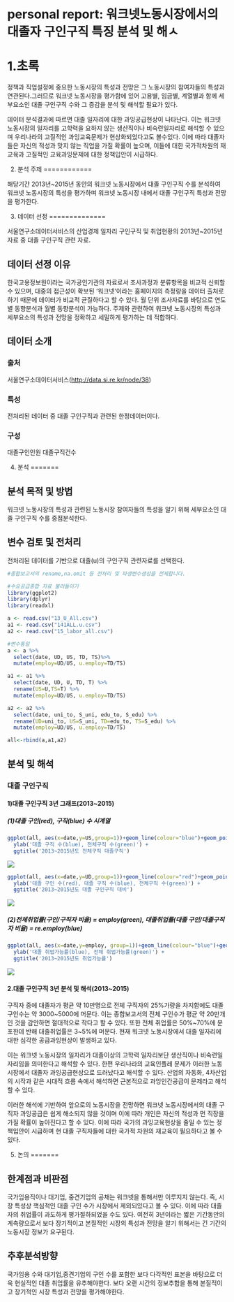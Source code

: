 personal report: 워크넷노동시장에서의 대졸자 구인구직 특징 분석 및 해ㅅ
================

1.초록
======

정책과 직업설정에 중요한 노동시장의 특성과 전망은 그 노동시장의 참여자들의 특성과 연관된다.그러므로 워크넷 노동시장을 평가함에 있어 고용별, 임금별, 계열별과 함께 세부요소인 대졸 구인구직 수와 그 증감을 분석 및 해석할 필요가 있다.

데이터 분석결과에 따르면 대졸 일자리에 대한 과잉공급현상이 나타난다. 이는 워크넷 노동시장의 일자리를 고학력을 요하지 않는 생산직이나 비숙련일자리로 해석할 수 있으며 우리나라의 고질적인 과잉교육문제가 현상화되었다고도 볼수있다. 이에 따라 대졸자들은 자신의 적성과 맞지 않는 직업을 가질 확률이 높으며, 이들에 대한 국가적차원의 재교육과 고질적인 교육과잉문제에 대한 정책입안이 시급하다.

2. 분석 주제
============

해당기간 2013년~2015년 동안의 워크넷 노동시장에서 대졸 구인구직 수를 분석하여 워크넷 노동시장의 특성을 평가하며 워크넷 노동시장 내에서 대졸 구인구직 특성과 전망을 평가한다.

3. 데이터 선정
==============

서울연구소데이터서비스의 산업경제 일자리 구인구직 및 취업현황의 2013년~2015년 자료 중 대졸 구인구직 관련 자료.

데이터 선정 이유
----------------

한국고용정보원이라는 국가공인기관의 자료로서 조사과정과 분류항목을 비교적 신뢰할 수 있으며, 대중의 접근성이 확보된 ‘워크넷’이라는 홈페이지의 측정량을 데이터 출처로 하기 때문에 데이터가 비교적 균질하다고 할 수 있다. 월 단위 조사자료를 바탕으로 연도별 동향분석과 월별 동향분석이 가능하다. 주제와 관련하여 워크넷 노동시장의 특성과 세부요소의 특성과 전망을 정확하고 세밀하게 평가하는 데 적합하다.

데이터 소개
-----------

### 출처

서울연구소데이터서비스(<http://data.si.re.kr/node/38>)

### 특성

전처리된 데이터 중 대졸 구인구직과 관련된 한정데이터이다.

### 구성

대졸구인인원 대졸구직건수

4. 분석
=======

분석 목적 및 방법
-----------------

워크넷 노동시장의 특성과 관련된 노동시장 참여자들의 특성을 알기 위해 세부요소인 대졸 구인구직 수를 중점분석한다.

변수 검토 및 전처리
-------------------

전처리된 데이터를 기반으로 대졸(u)의 구인구직 관련자료를 선택한다.

``` r
#종합보고서의 rename,na.omit 등 전처리 및 파생변수생성을 전제합니다.

#수요공급종합 자료 불러들이기
library(ggplot2)
library(dplyr)
library(readxl)

a <- read.csv("13_U_All.csv")
a1 <- read.csv("141ALL.u.csv")
a2 <- read.csv("15_labor_all.csv")

#변수통일
a <- a %>% 
  select(date, UD, US, TD, TS)%>% 
  mutate(employ=UD/US, u.employ=TD/TS)

a1 <- a1 %>% 
  select(date, UD, U, TD, T) %>%
  rename(US=U,TS=T) %>% 
  mutate(employ=UD/US, u.employ=TD/TS)

a2 <- a2 %>% 
  select(date, uni_to, S_uni, edu_to, S_edu) %>%
  rename(UD=uni_to, US=S_uni, TD=edu_to, TS=S_edu) %>% 
  mutate(employ=UD/US, u.employ=TD/TS)

all<-rbind(a,a1,a2)
```

분석 및 해석
------------

### 대졸 구인구직

#### 1)대졸 구인구직 3년 그래프(2013~2015)

##### (1)대졸 구인(red), 구직(blue) 수 시계열

``` r
ggplot(all, aes(x=date,y=US,group=1))+geom_line(colour="blue")+geom_point(colour="blue")+geom_line(aes(x=date,y=TS),colour="green")+geom_point(aes(x=date,y=TS,group=1),colour="green") + ylim(0, 550000) + xlab('기간') +
  ylab('대졸 구직 수(blue), 전체구직 수(green)') +
  ggtitle('2013~2015년도 전체구직 대졸구직')
```

![](60150947_김정휴_report_files/figure-markdown_github/unnamed-chunk-2-1.png)

``` r
ggplot(all, aes(x=date,y=UD,group=1))+geom_line(colour="red")+geom_point(colour="red")+geom_line(aes(x=date, y=US),colour="blue")+geom_point(aes(x=date,y=US,group=1),colour="blue")+ ylim(0, 110000) + xlab('기간') +
  ylab('대졸 구인 수(red), 대졸 구직 수(blue), 전체구직 수(green)') +
  ggtitle('2013~2015년도 대졸 구인구직 대비')
```

![](60150947_김정휴_report_files/figure-markdown_github/unnamed-chunk-2-2.png)

##### (2)전체취업률(구인/구직자 비율) = employ(green), 대졸취업률(대졸 구인/대졸구직자 비율) = re.employ(blue)

``` r
ggplot(all, aes(x=date,y=employ, group=1))+geom_line(colour="blue")+geom_point(colour="blue")+geom_line(aes(x=date, y=u.employ), colour="green", )+geom_point(aes(x=date,y=u.employ, group=1),colour="green")+ylim(0,1) + xlab('기간') +
  ylab('대졸 취업가능률(blue), 전체 취업가능률(green)') +
  ggtitle('2013~2015년도 취업가능률')
```

![](60150947_김정휴_report_files/figure-markdown_github/unnamed-chunk-3-1.png)

#### 2.대졸 구인구직 3년 분석 및 해석(2013~2015)

구직자 중에 대졸자가 평균 약 10만명으로 전체 구직자의 25%가량을 차지함에도 대졸 구인수는 약 3000~5000에 머문다. 이는 종합보고서의 전체 구인수가 평균 약 20만개인 것을 감안하면 절대적으로 작다고 할 수 있다. 또한 전체 취업률은 50%~70%에 분포한데 반해 대졸취업률은 3~5%에 머문다. 현재 워크넷 노동시장에서 대졸 일자리에 대한 심각한 공급과잉현상이 발생하고 있다.

이는 워크넷 노동시장의 일자리가 대졸이상의 고학력 일자리보단 생산직이나 비숙련일자리임을 의미한다고 해석할 수 있다. 한편 우리나라의 교육인플레 문제가 이러한 노동시장에서 대졸자 과잉공급현상으로 드러났다고 해석할 수 있다. 산업의 자동화, 4차산업의 시작과 같은 시대적 흐름 속에서 해석하면 근본적으로 과잉인간공급이 문제라고 해석할 수 있다.

이러한 해석에 기반하여 앞으로의 노동시장을 전망하면 워크넷 노동시장에서의 대졸 구직자 과잉공급은 쉽게 해소되지 않을 것이며 이에 따라 개인은 자신의 적성과 먼 직장을 가질 확률이 높아진다고 할 수 있다. 이에 따라 국가의 과잉교육현상을 줄일 수 있는 정책입안이 시급하며 현 대졸 구직자들에 대한 국가적 차원의 재교육이 필요하다고 볼 수 있다.

5. 논의
=======

한계점과 비판점
---------------

국가임용직이나 대기업, 중견기업의 공채는 워크넷을 통해서만 이루지지 않는다. 즉, 시장 특성상 핵심적인 대졸 구인 수가 시장에서 제외되있다고 볼 수 있다. 이에 따라 대졸자의 취업률이 과도하게 평가절하되었을 수도 있다. 여전히 3년이라는 짧은 기간동안의 계측량으로서 보다 장기적이고 본질적인 시장의 특성과 전망을 알기 위해서는 긴 기간의 노동시장 정보가 요구된다.

추후분석방향
------------

국가임용 수와 대기업,중견기업의 구인 수를 포함한 보다 다각적인 표본을 바탕으로 더욱 현실적인 대졸 취업률을 유추해야한다. 보다 오랜 시간의 정보추합을 통해 본질적이고 장기적인 시장 특성과 전망을 평가해야한다.
